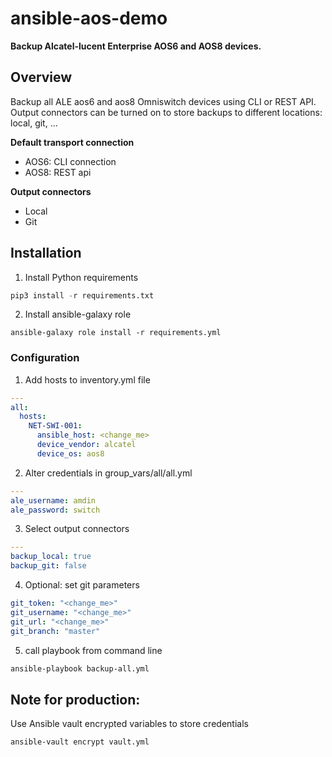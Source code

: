 # ansible-aos-demo
**Backup Alcatel-lucent Enterprise AOS6 and AOS8 devices.**

## Overview
Backup all ALE aos6 and aos8 Omniswitch devices using CLI or REST API.
Output connectors can be turned on to store backups to different locations: local, git, ...

**Default transport connection**
- AOS6: CLI connection
- AOS8: REST api

**Output connectors**
- Local
- Git

## Installation
1. Install Python requirements
```python
pip3 install -r requirements.txt
```
2. Install ansible-galaxy role
```ansible
ansible-galaxy role install -r requirements.yml
```

### Configuration
1. Add hosts to inventory.yml file
```yaml
---
all:
  hosts:
    NET-SWI-001:
      ansible_host: <change_me>
      device_vendor: alcatel
      device_os: aos8
```
2. Alter credentials in group_vars/all/all.yml
```yaml
---
ale_username: amdin
ale_password: switch
```

3. Select output connectors
```yaml
---
backup_local: true
backup_git: false
```

4. Optional: set git parameters
```yaml
git_token: "<change_me>"
git_username: "<change_me>"
git_url: "<change_me>"
git_branch: "master"
```

5. call playbook from command line
```bash
ansible-playbook backup-all.yml
```

## Note for production:
Use Ansible vault encrypted variables to store credentials
```ansible
ansible-vault encrypt vault.yml
```